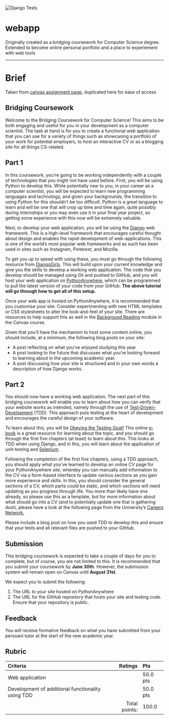 ![Django Tests](https://github.com/AlexJBanks/webapp/workflows/Django%20Tests/badge.svg?branch=blog)

# webapp
Originally created as a bridging coursework for Computer Science degree. Extended to become online personal portfolio and a place to experiement with web tools

___

# Brief
Taken from [canvas assignment page](https://canvas.bham.ac.uk/courses/43170/assignments/221758), duplicated here for ease of access

## Bridging Coursework

Welcome to the Bridging Coursework for Computer Science! This aims to be both engaging and useful for you in your development as a computer scientist. The task at hand is for you to create a functional web application that you can use for a variety of things such as showcasing a portfolio of your work for potential employers, to host an interactive CV or as a blogging site for all things CS-related.

## Part 1 

In this coursework, you’re going to be working independently with a couple of technologies that you might not have used before. First, you will be using Python to develop this. While potentially new to you, in your career as a computer scientist, you will be expected to learn new programming languages and technology, and given your backgrounds, the transition to using Python for this shouldn’t be too difficult. Python is a great language to learn and will be one that will crop up time and time again, quite possibly during internships or you may even use it in your final year project, so getting some experience with this now will be extremely valuable.

Next, to develop your web application, you will be using the [Django](https://www.djangoproject.com/) web framework. This is a high-level framework that encourages careful thought about design and enables the rapid-development of web-applications. This is one of the world’s most popular web frameworks and as such has been used in sites such as Instagram, Pinterest, and Mozilla.

To get you up to speed with using these, you must go through the following resource from [DjangoGirls](https://tutorial.djangogirls.org/en/). This will build upon your current knowledge and give you the skills to develop a working web application. The code that you develop should be managed using Git and pushed to GitHub, and you will host your web application on [PythonAnywhere](http://www.pythonanywhere.com/), which can be programmed to pull the latest version of your code from your GitHub. **The above tutorial will go through how to get all of this setup.**

 Once your web app is hosted on PythonAnywhere, it is recommended that you customise your site. Consider experimenting with new HTML templates or CSS stylesheets to alter the look-and-feel of your site. There are resources to help support this as well in the [Background Reading](https://canvas.bham.ac.uk/courses/43170/modules) module in the Canvas course.

 Given that you’ll have the mechanism to host some content online, you should include, at a minimum, the following blog posts on your site:

- A post reflecting on what you’ve enjoyed studying this year
- A post looking to the future that discusses what you’re looking forward to learning about in the upcoming academic year.
- A post discussing how your site is structured and in your own words a description of how Django works.
 
## Part 2 

You should now have a working web application. The next part of this bridging coursework will enable you to learn about how you can verify that your website works as intended, namely through the use of [Test-Driven-Development](http://agiledata.org/essays/tdd.html) (TDD). This approach puts testing at the heart of development and encourages the careful design of your software.

To learn about this, you will be [Obeying the Testing Goat!](https://www.obeythetestinggoat.com/) This online [e-book](https://www.obeythetestinggoat.com/book/preface.html) is a great resource for learning about the topic, and you should go through the first five chapters (at least) to learn about this. This looks at TDD when using Django, and in this, you will learn about the application of unit-testing and [Selenium](https://www.selenium.dev/).

Following the completion of the first five chapters, using a TDD approach, you should apply what you’ve learned to develop an online CV page for your PythonAnywhere site, whereby you can manually add information to the CV via a form-based interface to update various sections as you gain more experience and skills. In this, you should consider the general sections of a CV, which parts could be static, and which sections will need updating as you progress through life. You more than likely have one already, so please use this as a template, but for more information about what should go into a CV (and to potentially update one that is gathering dust), please have a look at the following page from the University’s [Careers Network.](https://intranet.birmingham.ac.uk/as/employability/careers/apply/cv/index.aspx)

Please include a blog post on how you used TDD to develop this and ensure that your tests and all relevant files are pushed to your GitHub.

## Submission

This bridging coursework is expected to take a couple of days for you to complete, but of course, you are not limited to this. It is recommended that you submit your coursework by **June 30th**. However, the submission system will remain open on Canvas until **August 31st**.

We expect you to submit the following:

1. The URL to your site hosted on PythonAnywhere
2. The URL for the GitHub repository that hosts your site and testing code. Ensure that your repository is public.

## Feedback

You will receive formative feedback on what you have submitted from your persoanl tutor at the start of the new academic year. 

## Rubric

 Criteria | Ratings | Pts |
:-------- | -------:|:--- |
Web application | | 50.0 pts
Development of additional functionality using TDD | | 50.0 pts
| | Total points: | 100.0
